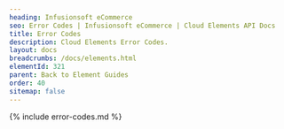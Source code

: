 ```yaml
---
heading: Infusionsoft eCommerce
seo: Error Codes | Infusionsoft eCommerce | Cloud Elements API Docs
title: Error Codes
description: Cloud Elements Error Codes.
layout: docs
breadcrumbs: /docs/elements.html
elementId: 321
parent: Back to Element Guides
order: 40
sitemap: false
---
```


{% include error-codes.md %}
